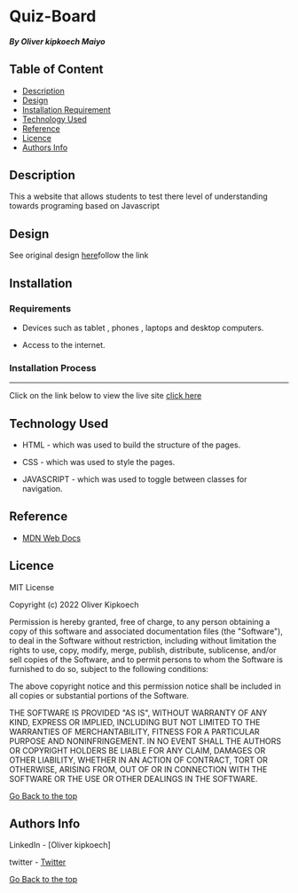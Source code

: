 # Quiz-Board
##### By Oliver kipkoech Maiyo
## Table of Content

- [Description](#description)
- [Design](#Design)
- [Installation Requirement](#Installation)
- [Technology Used](#technology-used)
- [Reference](#reference)
- [Licence](#licence)
- [Authors Info](#author-Info)

## Description

<p> This a website that allows students to test there level of understanding towards programing based on Javascript


## Design

<p> See original design <a href="">here</a>follow the link</p>

## Installation

### Requirements

- Devices such as tablet , phones , laptops and desktop computers.

- Access to the internet.

### Installation Process

---

Click on the link below to view the live site
<a href="">click here<a>


## Technology Used

- HTML - which was used to build the structure of the pages.

- CSS - which was used to style the pages.

- JAVASCRIPT - which was used to toggle between classes for navigation.



## Reference

- <a href="https://developer.mozilla.org/en-US/"> MDN Web Docs</a>

## Licence
MIT License

Copyright (c) 2022 Oliver Kipkoech

Permission is hereby granted, free of charge, to any person obtaining a copy
of this software and associated documentation files (the "Software"), to deal
in the Software without restriction, including without limitation the rights
to use, copy, modify, merge, publish, distribute, sublicense, and/or sell
copies of the Software, and to permit persons to whom the Software is
furnished to do so, subject to the following conditions:

The above copyright notice and this permission notice shall be included in all
copies or substantial portions of the Software.

THE SOFTWARE IS PROVIDED "AS IS", WITHOUT WARRANTY OF ANY KIND, EXPRESS OR
IMPLIED, INCLUDING BUT NOT LIMITED TO THE WARRANTIES OF MERCHANTABILITY,
FITNESS FOR A PARTICULAR PURPOSE AND NONINFRINGEMENT. IN NO EVENT SHALL THE
AUTHORS OR COPYRIGHT HOLDERS BE LIABLE FOR ANY CLAIM, DAMAGES OR OTHER
LIABILITY, WHETHER IN AN ACTION OF CONTRACT, TORT OR OTHERWISE, ARISING FROM,
OUT OF OR IN CONNECTION WITH THE SOFTWARE OR THE USE OR OTHER DEALINGS IN THE
SOFTWARE.

[Go Back to the top](#Quiz-Board)

## Authors Info

LinkedIn - [Oliver kipkoech]

twitter - [Twitter](Furymint)

[Go Back to the top](#Quiz_Board)
